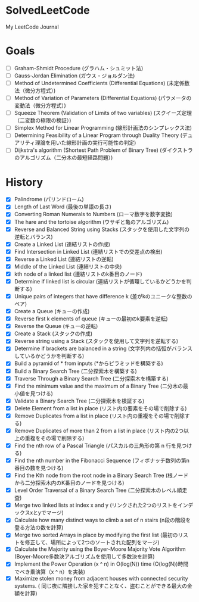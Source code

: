 # SolvedLeetCode

My LeetCode Journal

# Goals

- [ ] Graham-Shmidt Procedure (グラハム・シュミット法)
- [ ] Gauss-Jordan Elimination (ガウス・ジョルダン法)
- [ ] Method of Undetermined Coefficients (Differential Equations) (未定係数法（微分方程式）)
- [ ] Method of Variation of Parameters (Differential Equations) (パラメータの変動法（微分方程式）)
- [ ] Squeeze Theorem (Validation of Limits of two variables) (スクイーズ定理（二変数の極限の検証）)
- [ ] Simplex Method for Linear Programming (線形計画法のシンプレックス法)
- [ ] Determining Feasibility of a Linear Program through Duality Theory (デュアリティ理論を用いた線形計画の実行可能性の判定)
- [ ] Dijkstra's algorithm (Shortest Path Problem of Binary Tree) (ダイクストラのアルゴリズム（二分木の最短経路問題）)

# History

- [X] Palindrome (パリンドローム)
- [X] Length of Last Word (最後の単語の長さ)
- [X] Converting Roman Numerals to Numbers (ローマ数字を数字変換)
- [X] The hare and the tortoise algorithm (ウサギと亀のアルゴリズム)
- [X] Reverse and Balanced String using Stacks (スタックを使用した文字列の逆転とバランス)
- [X] Create a Linked List (連結リストの作成)
- [X] Find Intersection in Linked List (連結リストでの交差点の検出)
- [X] Reverse a Linked List (連結リストの逆転)
- [X] Middle of the Linked List (連結リストの中央)
- [X] kth node of a linked list (連結リストのk番目のノード)
- [X] Determine if linked list is circular (連結リストが循環しているかどうかを判断する)
- [X] Unique pairs of integers that have difference k (差がkのユニークな整数のペア)
- [X] Create a Queue (キューの作成)
- [X] Reverse first k elements of queue (キューの最初のk要素を逆転)
- [X] Reverse the Queue (キューの逆転)
- [X] Create a Stack (スタックの作成)
- [X] Reverse string using a Stack (スタックを使用して文字列を逆転する)
- [X] Determine if brackets are balanced in a string (文字列内の括弧がバランスしているかどうかを判断する)
- [X] Build a pyramid of * from inputs (*からピラミッドを構築する)
- [X] Build a Binary Search Tree (二分探索木を構築する)
- [X] Traverse Through a Binary Search Tree (二分探索木を構築する)
- [X] Find the minimum value and the maximum of a Binary Tree (二分木の最小値を見つける)
- [X] Validate a Binary Search Tree (二分探索木を検証する)
- [X] Delete Element from a list in place (リスト内の要素をその場で削除する)
- [X] Remove Duplicates from a list in place (リスト内の重複をその場で削除する)
- [X] Remove Duplicates of more than 2 from a list in place (リスト内の2つ以上の重複をその場で削除する)
- [X] Find the nth row of a Pascal Triangle (パスカルの三角形の第 n 行を見つける)
- [X] Find the nth number in the Fibonacci Sequence (フィボナッチ数列の第n番目の数を見つける)
- [X] Find the Kth node from the root node in a Binary Search Tree (根ノードから二分探索木内のK番目のノードを見つける)
- [X] Level Order Traversal of a Binary Search Tree (二分探索木のレベル順走査)
- [X] Merge two linked lists at index x and y (リンクされた2つのリストをインデックスxとyでマージ)
- [X] Calculate how many distinct ways to climb a set of n stairs (n段の階段を登る方法の数を計算)
- [X] Merge two sorted Arrays in place by modifying the first list (最初のリストを修正して、場所によって2つのソートされた配列をマージ)
- [X] Calculate the Majority using the Boyer-Moore Majority Vote Algorithm (Boyer-Moore多数決アルゴリズムを使用して多数決を計算)
- [X] Implement the Power Operation (x ^ n) in O(log(N)) time (O(log(N))時間でべき乗演算（x ^ n）を実装)
- [X] Maximize stolen money from adjacent houses with connected security systems. (
  同じ夜に隣接した家を犯すことなく、盗むことができる最大の金額を計算)